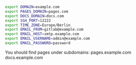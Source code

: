 ```bash
export DOMAIN=example.com
export PAGES_DOMAIN=pages.com
export DOCS_DOMAIN=docs.com
export SSH_PORT=12222
export TIME_ZONE=Europe/Berlin
export EMAIL_FROM=gitlab@example.com
export EMAIL_HOST=smtp.example.com
export EMAIL_USERNAME=admin@example.com
export EMAIL_PASSWORD=password
```

You should find pages under subdomains:
pages.example.com
docs.example.com